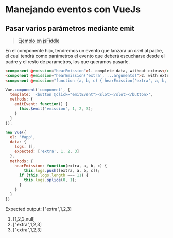 # Manejando eventos con VueJs

## Pasar varios parámetros mediante emit

> [Ejemplo en jsFiddle](https://jsfiddle.net/50wL7mdz/30115/)

En el componente hijo, tendremos un evento que lanzará un _emit_ al padre, el cual tendrá como parámetros el evento que deberá escucharse desde el padre y el resto de parámetros, los que queramos pasarle.

```html
<component @emission="hearEmission">1. complete data, without extras</component>
<component @emission="hearEmission('extra', ...arguments)">2. with extras, incomplete data</component>
<component @emission="function (a, b, c) { hearEmission('extra', a, b, c) }">3. expected, overly explicit</component>
```

```js
Vue.component('component', {
  template: '<button @click="emitEvent"><slot></slot></button>',
  methods: {
    emitEvent: function() {
      this.$emit('emission', 1, 2, 3);
    }
  }
});

new Vue({
  el: '#app',
  data: {
  	logs: [],
    expected: ['extra', 1, 2, 3]
  },
  methods: {
  	hearEmission: function(extra, a, b, c) {
    	this.logs.push([extra, a, b, c]);
      if (this.logs.length === 11) {
      	this.logs.splice(0, 1);
      }
    }
  }
})
```

Expected output: ["extra",1,2,3]

1. [1,2,3,null]
2. ["extra",1,2,3]
3. ["extra",1,2,3]


